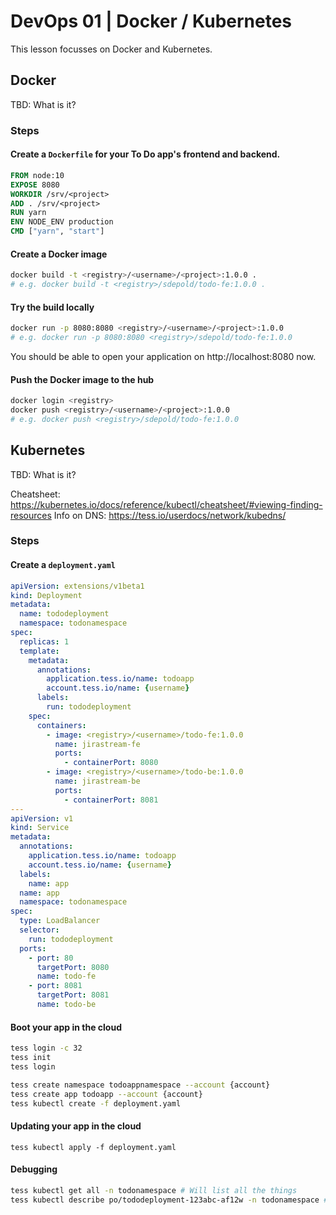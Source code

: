 # DevOps 01 | Docker / Kubernetes

This lesson focusses on Docker and Kubernetes.

## Docker

TBD: What is it?

### Steps

#### Create a `Dockerfile` for your To Do app's frontend and backend.

```dockerfile
FROM node:10
EXPOSE 8080
WORKDIR /srv/<project>
ADD . /srv/<project>
RUN yarn
ENV NODE_ENV production
CMD ["yarn", "start"]
```

#### Create a Docker image

```bash
docker build -t <registry>/<username>/<project>:1.0.0 .
# e.g. docker build -t <registry>/sdepold/todo-fe:1.0.0 .
```

#### Try the build locally

```bash
docker run -p 8080:8080 <registry>/<username>/<project>:1.0.0
# e.g. docker run -p 8080:8080 <registry>/sdepold/todo-fe:1.0.0
```

You should be able to open your application on http://localhost:8080 now.

#### Push the Docker image to the hub

```bash
docker login <registry>
docker push <registry>/<username>/<project>:1.0.0
# e.g. docker push <registry>/sdepold/todo-fe:1.0.0
```

## Kubernetes

TBD: What is it?

Cheatsheet: https://kubernetes.io/docs/reference/kubectl/cheatsheet/#viewing-finding-resources
Info on DNS: https://tess.io/userdocs/network/kubedns/

### Steps

#### Create a `deployment.yaml`

```yaml
apiVersion: extensions/v1beta1
kind: Deployment
metadata:
  name: tododeployment
  namespace: todonamespace
spec:
  replicas: 1
  template:
    metadata:
      annotations:
        application.tess.io/name: todoapp
        account.tess.io/name: {username}
      labels:
        run: tododeployment
    spec:
      containers:
        - image: <registry>/<username>/todo-fe:1.0.0
          name: jirastream-fe
          ports:
            - containerPort: 8080
        - image: <registry>/<username>/todo-be:1.0.0
          name: jirastream-be
          ports:
            - containerPort: 8081
---
apiVersion: v1
kind: Service
metadata:
  annotations:
    application.tess.io/name: todoapp
    account.tess.io/name: {username}
  labels:
    name: app
  name: app
  namespace: todonamespace
spec:
  type: LoadBalancer
  selector:
    run: tododeployment
  ports:
    - port: 80
      targetPort: 8080
      name: todo-fe
    - port: 8081
      targetPort: 8081
      name: todo-be
```

#### Boot your app in the cloud

```bash
tess login -c 32
tess init
tess login

tess create namespace todoappnamespace --account {account}
tess create app todoapp --account {account}
tess kubectl create -f deployment.yaml
```

#### Updating your app in the cloud

```
tess kubectl apply -f deployment.yaml
```

#### Debugging

```bash
tess kubectl get all -n todonamespace # Will list all the things
tess kubectl describe po/tododeployment-123abc-af12w -n todonamespace # Will print details about the pod creation
```
